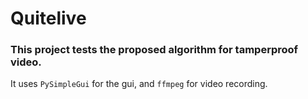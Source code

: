 # Quitelive
### This project tests the proposed algorithm for tamperproof video.

It uses `PySimpleGui` for the gui, and `ffmpeg` for video recording.




